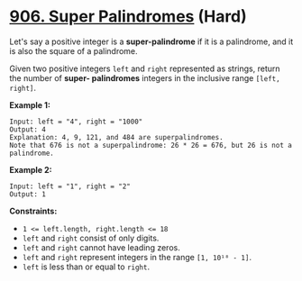 # [906. Super Palindromes][link] (Hard)

[link]: https://leetcode.com/problems/super-palindromes/

Let's say a positive integer is a **super-palindrome** if it is a palindrome, and it is also the
square of a palindrome.

Given two positive integers `left` and `right` represented as strings, return the number of **super-
palindromes** integers in the inclusive range `[left, right]`.

**Example 1:**

```
Input: left = "4", right = "1000"
Output: 4
Explanation: 4, 9, 121, and 484 are superpalindromes.
Note that 676 is not a superpalindrome: 26 * 26 = 676, but 26 is not a palindrome.
```

**Example 2:**

```
Input: left = "1", right = "2"
Output: 1
```

**Constraints:**

- `1 <= left.length, right.length <= 18`
- `left` and `right` consist of only digits.
- `left` and `right` cannot have leading zeros.
- `left` and `right` represent integers in the range `[1, 10¹⁸ - 1]`.
- `left` is less than or equal to `right`.
